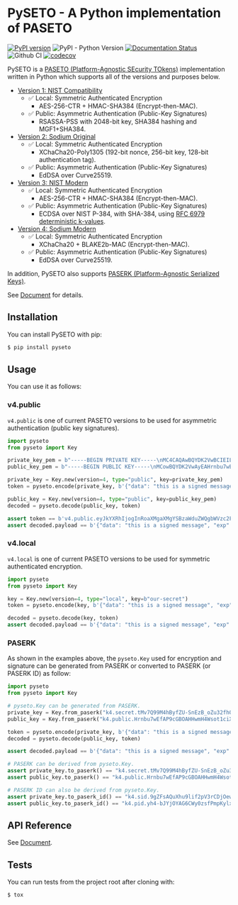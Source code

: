 # PySETO - A Python implementation of PASETO

[![PyPI version](https://badge.fury.io/py/pyseto.svg)](https://badge.fury.io/py/pyseto)
![PyPI - Python Version](https://img.shields.io/pypi/pyversions/pyseto)
[![Documentation Status](https://readthedocs.org/projects/pyseto/badge/?version=latest)](https://pyseto.readthedocs.io/en/latest/?badge=latest)
![Github CI](https://github.com/dajiaji/pyseto/actions/workflows/python-package.yml/badge.svg)
[![codecov](https://codecov.io/gh/dajiaji/pyseto/branch/main/graph/badge.svg?token=QN8GXEYEP3)](https://codecov.io/gh/dajiaji/pyseto)


PySETO is a [PASETO (Platform-Agnostic SEcurity TOkens)](https://paseto.io/) implementation written in Python which supports all of the versions and purposes below.

- [Version 1: NIST Compatibility](https://github.com/paseto-standard/paseto-spec/blob/master/docs/01-Protocol-Versions/Version1.md)
    - ✅ Local: Symmetric Authenticated Encryption
        - AES-256-CTR + HMAC-SHA384 (Encrypt-then-MAC).
    - ✅ Public: Asymmetric Authentication (Public-Key Signatures)
        - RSASSA-PSS with 2048-bit key, SHA384 hashing and MGF1+SHA384.
- [Version 2: Sodium Original](https://github.com/paseto-standard/paseto-spec/blob/master/docs/01-Protocol-Versions/Version2.md)
    - ✅ Local: Symmetric Authenticated Encryption
        - XChaCha20-Poly1305 (192-bit nonce, 256-bit key, 128-bit authentication tag).
    - ✅ Public: Asymmetric Authentication (Public-Key Signatures)
        - EdDSA over Curve25519.
- [Version 3: NIST Modern](https://github.com/paseto-standard/paseto-spec/blob/master/docs/01-Protocol-Versions/Version3.md)
    - ✅ Local: Symmetric Authenticated Encryption
        - AES-256-CTR + HMAC-SHA384 (Encrypt-then-MAC).
    - ✅ Public: Asymmetric Authentication (Public-Key Signatures)
        - ECDSA over NIST P-384, with SHA-384, using [RFC 6979 deterministic k-values](https://datatracker.ietf.org/doc/html/rfc6979).
- [Version 4: Sodium Modern](https://github.com/paseto-standard/paseto-spec/blob/master/docs/01-Protocol-Versions/Version4.md)
    - ✅ Local: Symmetric Authenticated Encryption
        - XChaCha20 + BLAKE2b-MAC (Encrypt-then-MAC).
    - ✅ Public: Asymmetric Authentication (Public-Key Signatures)
        - EdDSA over Curve25519.

In addition, PySETO also supports [PASERK (Platform-Agnostic Serialized Keys)](https://github.com/paseto-standard/paserk).

See [Document](https://pyseto.readthedocs.io/en/stable/) for details.

## Installation

You can install PySETO with pip:

```sh
$ pip install pyseto
```

## Usage

You can use it as follows:

### v4.public

`v4.public` is one of current PASETO versions to be used for asymmetric authentication (public key signatures).

```py
import pyseto
from pyseto import Key

private_key_pem = b"-----BEGIN PRIVATE KEY-----\nMC4CAQAwBQYDK2VwBCIEILTL+0PfTOIQcn2VPkpxMwf6Gbt9n4UEFDjZ4RuUKjd0\n-----END PRIVATE KEY-----"
public_key_pem = b"-----BEGIN PUBLIC KEY-----\nMCowBQYDK2VwAyEAHrnbu7wEfAP9cGBOAHHwmH4Wsot1ciXBHwBBXQ4gsaI=\n-----END PUBLIC KEY-----"

private_key = Key.new(version=4, type="public", key=private_key_pem)
token = pyseto.encode(private_key, b'{"data": "this is a signed message", "exp": "2022-01-01T00:00:00+00:00"}')

public_key = Key.new(version=4, type="public", key=public_key_pem)
decoded = pyseto.decode(public_key, token)

assert token == b'v4.public.eyJkYXRhIjogInRoaXMgaXMgYSBzaWduZWQgbWVzc2FnZSIsICJleHAiOiAiMjAyMi0wMS0wMVQwMDowMDowMCswMDowMCJ9l1YiKei2FESvHBSGPkn70eFO1hv3tXH0jph1IfZyEfgm3t1DjkYqD5r4aHWZm1eZs_3_bZ9pBQlZGp0DPSdzDg'
assert decoded.payload == b'{"data": "this is a signed message", "exp": "2022-01-01T00:00:00+00:00"}'
```

### v4.local

`v4.local` is one of current PASETO versions to be used for symmetric authenticated encryption.

```py
import pyseto
from pyseto import Key

key = Key.new(version=4, type="local", key=b"our-secret")
token = pyseto.encode(key, b'{"data": "this is a signed message", "exp": "2022-01-01T00:00:00+00:00"}')

decoded = pyseto.decode(key, token)
assert decoded.payload == b'{"data": "this is a signed message", "exp": "2022-01-01T00:00:00+00:00"}'
```

### PASERK

As shown in the examples above, the `pyseto.Key` used for encryption and signature can be generated from PASERK or converted to PASERK (or PASERK ID) as follow:

```py
import pyseto
from pyseto import Key

# pyseto.Key can be generated from PASERK.
private_key = Key.from_paserk("k4.secret.tMv7Q99M4hByfZU-SnEzB_oZu32fhQQUONnhG5QqN3Q")
public_key = Key.from_paserk("k4.public.Hrnbu7wEfAP9cGBOAHHwmH4Wsot1ciXBHwBBXQ4gsaI")

token = pyseto.encode(private_key, b'{"data": "this is a signed message", "exp": "2022-01-01T00:00:00+00:00"}')
decoded = pyseto.decode(public_key, token)

assert decoded.payload == b'{"data": "this is a signed message", "exp": "2022-01-01T00:00:00+00:00"}'

# PASERK can be derived from pyseto.Key.
assert private_key.to_paserk() == "k4.secret.tMv7Q99M4hByfZU-SnEzB_oZu32fhQQUONnhG5QqN3Qeudu7vAR8A_1wYE4AcfCYfhayi3VyJcEfAEFdDiCxog"
assert public_key.to_paserk() == "k4.public.Hrnbu7wEfAP9cGBOAHHwmH4Wsot1ciXBHwBBXQ4gsaI"

# PASERK ID can also be derived from pyseto.Key.
assert private_key.to_paserk_id() == "k4.sid.9gZFsAQuXhu9lif2pV3rCDjOewsMF4qb4RHGhc0zUklt"
assert public_key.to_paserk_id() == "k4.pid.yh4-bJYjOYAG6CWy0zsfPmpKylxS7uAWrxqVmBN2KAiJ"
```

## API Reference

See [Document](https://pyseto.readthedocs.io/en/stable/api.html).

## Tests

You can run tests from the project root after cloning with:

```sh
$ tox
```
